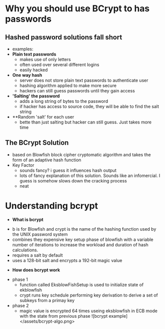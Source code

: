 # Why you should use BCrypt to has passwords
## Hashed password solutions fall short
- examples:
- **Plain text passwords**
  - makes use of only letters
  - often used over several different logins
  - easily hacked
- **One way hash**
  - server does not store plain text passwords to authenticate user
  - hashing algorithm applied to make more secure
  - hackers can still guess passwords until they gain access
- **'Salting' the password**
  - adds a long string of bytes to the password
  - if hacker has access to source code, they will be able to find the salt string
- **Random 'salt' for each user
  - bette than just salting but hacker can still guess.  Just takes more time

## The BCrypt Solution
* based on Blowfish block cipher cryptomatic algorithm and takes the form of an adaptive hash function
* Key Factor
  - sounds fancy? i guess it influences hash output 
  - lots of fancy explanation of this solution.  Sounds like an infomercial.  I guess is somehow slows down the cracking process
  - neat

# Understanding bcrypt

* **What is bcrypt**
- b is for Blowfish and crypt is the name of the hashing function used by the UNIX password system
- combines they expensive key setup phase of blowfish with a variable number of iterations to increase the workload and duration of hash calculations.  
- requires a salt by default
- uses a 128-bit salt and encrypts a 192-bit magic value 
* **How does bcrypt work**
- phase 1
  - function called EksblowFishSetup is used to initialize state of ekblowfish
  - crypt runs key schedule  performing key derivation to derive a set of subkeys from a primay key
- phase 2
  - magic value is encrypted 64 times useing eksblowfish in ECB mode with the state from previous phase
![bcrypt example]</assets/bcrypt-algo.png>

